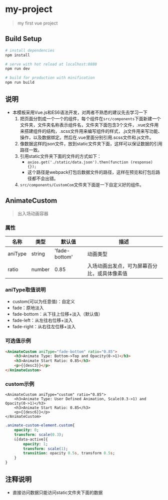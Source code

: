 # my-project

> my first vue project



## Build Setup

``` bash
# install dependencies
npm install

# serve with hot reload at localhost:8888
npm run dev

# build for production with minification
npm run build
```


## 说明

- 本模板采用Vue.js和ES6语法开发，对两者不熟悉的建议先去学习一下
  1. 把页面分割成一个一个的组件，每个组件在`src/components`下面新建一个文件夹，文件夹名称表示组件名，文件夹下面包含3个文件，.vue文件用来搭建组件的结构，.scss文件用来编写组件的样式，.js文件用来写功能、操作，以及数据绑定。然后在.vue里面分别引用.scss文件和.js文件。
  2. 像数据这样的json文件，放到static文件夹下面，这样可以保证数据的引用路径一致。
  3. 引用static文件夹下面的文件的方式如下：
     - `axios.get('./static/data.json').then(function (response) {});`
     - 这个路径是webpack打包后数据文件的路径，这样在预览和打包后路径都不会出错。
  4. `src/components/CustomCom`文件夹下面是一下自定义好的组件。



## AnimateCustom

> 出入场动画容器

### 属性

| 名称      | 类型     | 默认值           | 描述                     |
| ------- | ------ | ------------- | ---------------------- |
| aniType | string | 'fade-bottom' | 动画类型                   |
| ratio   | number | 0.85          | 入场动画出发点，可为屏幕百分比，或具体像素值 |

### aniType取值说明

- custom(可以为任意值)：自定义
- fade：原地淡入
- fade-bottom：从下往上位移+淡入（默认值）
- fade-left：从左往右位移+淡入
- fade-right：从右往左位移+淡入

### 可选值示例

```html
<AnimateCustom aniType="fade-bottom" ratio="0.85">
    <h3>Animate Type: Bottom->Top and Opacity(0->1)</h3>
    <h3>Animate Start Ratio: 0.85</h3>
    <p>{{desc3}}</p>
</AnimateCustom>
```

### custom示例

```vue
<AnimateCustom aniType="custom" ratio="0.85">
    <h3>Animate Type: User Defined Animation, Scale(0.3->1) and Opacity(0->1)</h3>
    <h3>Animate Start Ratio: 0.85</h3>
    <p>{{desc6}}</p>
</AnimateCustom>
```

```sass
.animate-custom-element.custom{
    opacity: 0;
    transform: scale(0.3);
    &[data-active]{
        opacity: 1;
        transform: scale(1);
        transition: opacity 0.5s, transform 0.5s;
    }
}
```



## 注释说明

- 直接访问数据只能访问static文件夹下面的数据
